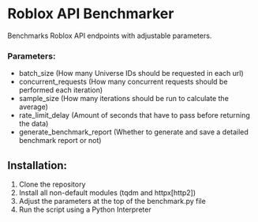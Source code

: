 # Roblox API Benchmarker
Benchmarks Roblox API endpoints with adjustable parameters.

### Parameters:
- batch_size (How many Universe IDs should be requested in each url)
- concurrent_requests (How many concurrent requests should be performed each iteration)
- sample_size (How many iterations should be run to calculate the average)
- rate_limit_delay (Amount of seconds that have to pass before returning the data)
- generate_benchmark_report (Whether to generate and save a detailed benchmark report or not)

## Installation:
1. Clone the repository
2. Install all non-default modules (tqdm and httpx[http2])
3. Adjust the parameters at the top of the benchmark.py file
4. Run the script using a Python Interpreter

